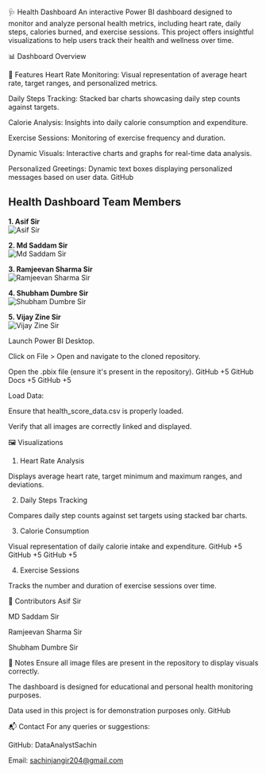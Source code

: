 🩺 Health Dashboard
An interactive Power BI dashboard designed to monitor and analyze personal health metrics, including heart rate, daily steps, calories burned, and exercise sessions. This project offers insightful visualizations to help users track their health and wellness over time.

📊 Dashboard Overview

🚀 Features
Heart Rate Monitoring: Visual representation of average heart rate, target ranges, and personalized metrics.

Daily Steps Tracking: Stacked bar charts showcasing daily step counts against targets.

Calorie Analysis: Insights into daily calorie consumption and expenditure.

Exercise Sessions: Monitoring of exercise frequency and duration.

Dynamic Visuals: Interactive charts and graphs for real-time data analysis.

Personalized Greetings: Dynamic text boxes displaying personalized messages based on user data.
GitHub

## Health Dashboard Team Members

**1. Asif Sir**  
![Asif Sir](https://raw.githubusercontent.com/DataAnalystSachin/Health-Dashboard/main/asif-sir.png)

**2. Md Saddam Sir**  
![Md Saddam Sir](https://raw.githubusercontent.com/DataAnalystSachin/Health-Dashboard/main/md-saddam-sir.png)

**3. Ramjeevan Sharma Sir**  
![Ramjeevan Sharma Sir](https://raw.githubusercontent.com/DataAnalystSachin/Health-Dashboard/main/ramjeevan-sharma-sir.png)

**4. Shubham Dumbre Sir**  
![Shubham Dumbre Sir](https://raw.githubusercontent.com/DataAnalystSachin/Health-Dashboard/main/shubham-dumbre-sir.png)

**5. Vijay Zine Sir**  
![Vijay Zine Sir](https://raw.githubusercontent.com/DataAnalystSachin/Health-Dashboard/main/vijay-zine-sir.png)

Launch Power BI Desktop.

Click on File > Open and navigate to the cloned repository.

Open the .pbix file (ensure it's present in the repository).
GitHub
+5
GitHub Docs
+5
GitHub
+5

Load Data:

Ensure that health_score_data.csv is properly loaded.

Verify that all images are correctly linked and displayed.

🖼️ Visualizations
1. Heart Rate Analysis

Displays average heart rate, target minimum and maximum ranges, and deviations.

2. Daily Steps Tracking

Compares daily step counts against set targets using stacked bar charts.

3. Calorie Consumption

Visual representation of daily calorie intake and expenditure.
GitHub
+5
GitHub
+5
GitHub
+5

4. Exercise Sessions

Tracks the number and duration of exercise sessions over time.

👥 Contributors
Asif Sir

MD Saddam Sir

Ramjeevan Sharma Sir

Shubham Dumbre Sir

📌 Notes
Ensure all image files are present in the repository to display visuals correctly.

The dashboard is designed for educational and personal health monitoring purposes.

Data used in this project is for demonstration purposes only.
GitHub

📬 Contact
For any queries or suggestions:

GitHub: DataAnalystSachin

Email: sachinjangir204@gmail.com
